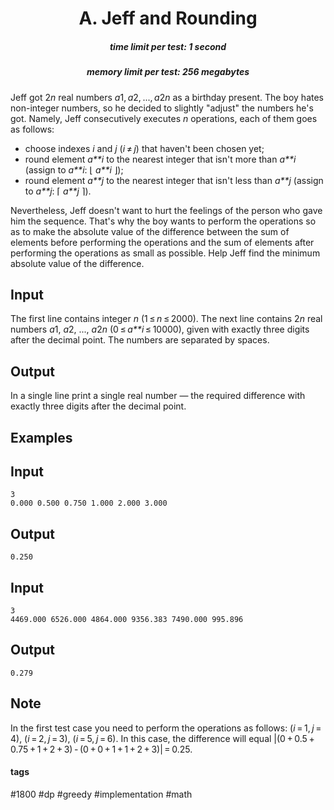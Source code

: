 <h1 style='text-align: center;'> A. Jeff and Rounding</h1>

<h5 style='text-align: center;'>time limit per test: 1 second</h5>
<h5 style='text-align: center;'>memory limit per test: 256 megabytes</h5>

Jeff got 2*n* real numbers *a*1, *a*2, ..., *a*2*n* as a birthday present. The boy hates non-integer numbers, so he decided to slightly "adjust" the numbers he's got. Namely, Jeff consecutively executes *n* operations, each of them goes as follows:

* choose indexes *i* and *j* (*i* ≠ *j*) that haven't been chosen yet;
* round element *a**i* to the nearest integer that isn't more than *a**i* (assign to *a**i*: ⌊ *a**i* ⌋);
* round element *a**j* to the nearest integer that isn't less than *a**j* (assign to *a**j*: ⌈ *a**j* ⌉).

Nevertheless, Jeff doesn't want to hurt the feelings of the person who gave him the sequence. That's why the boy wants to perform the operations so as to make the absolute value of the difference between the sum of elements before performing the operations and the sum of elements after performing the operations as small as possible. Help Jeff find the minimum absolute value of the difference.

## Input

The first line contains integer *n* (1 ≤ *n* ≤ 2000). The next line contains 2*n* real numbers *a*1, *a*2, ..., *a*2*n* (0 ≤ *a**i* ≤ 10000), given with exactly three digits after the decimal point. The numbers are separated by spaces.

## Output

In a single line print a single real number — the required difference with exactly three digits after the decimal point.

## Examples

## Input


```
3  
0.000 0.500 0.750 1.000 2.000 3.000  

```
## Output


```
0.250  

```
## Input


```
3  
4469.000 6526.000 4864.000 9356.383 7490.000 995.896  

```
## Output


```
0.279  

```
## Note

In the first test case you need to perform the operations as follows: (*i* = 1, *j* = 4), (*i* = 2, *j* = 3), (*i* = 5, *j* = 6). In this case, the difference will equal |(0 + 0.5 + 0.75 + 1 + 2 + 3) - (0 + 0 + 1 + 1 + 2 + 3)| = 0.25. 



#### tags 

#1800 #dp #greedy #implementation #math 
